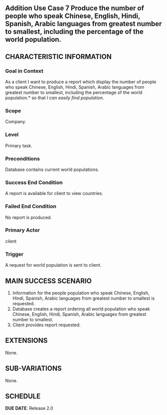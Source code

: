 ## Addition Use Case 7 Produce the number of people who speak Chinese, English, Hindi, Spanish, Arabic languages from greatest number to smallest, including the percentage of the world population.

## CHARACTERISTIC INFORMATION

### Goal in Context

As a client I want to produce a report which display the number of people who speak Chinese, English, Hindi, Spanish, Arabic languages from greatest number to smallest, including the percentage of the world population.* so that *I can easily find population.*

### Scope

Company.

### Level

Primary task.

### Preconditions

Database contains current world populations.

### Success End Condition

A report is available for client to view countries.

### Failed End Condition

No report is produced.

### Primary Actor

client

### Trigger

A request for world population is sent to client.

## MAIN SUCCESS SCENARIO

1. Information for the people population who speak Chinese, English, Hindi, Spanish, Arabic languages from greatest number to smallest is requested.
2. Database creates a report ordering all world population who speak Chinese, English, Hindi, Spanish, Arabic languages from greatest number to smallest.
3. Client provides report requested.

## EXTENSIONS

None.

## SUB-VARIATIONS

None.

## SCHEDULE

**DUE DATE**: Release 2.0
